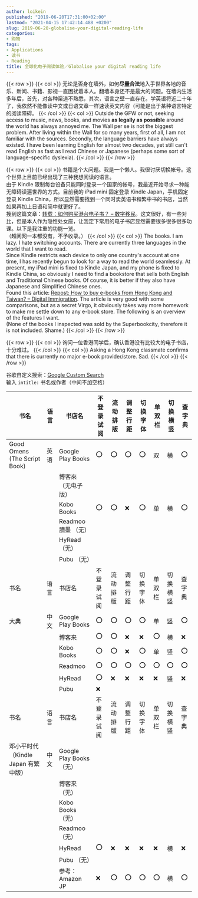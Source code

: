```yaml
---
author: loikein
published: "2019-06-20T17:31:00+02:00"
lastmod: "2021-04-15 17:42:14.488 +0200"
slug: 2019-06-20-globalise-your-digital-reading-life
categories:
- 购物
tags:
- Applications
- 读书
- Reading
title: 全球化电子阅读体验／Globalise your digital reading life
---
```

{{< row >}}
{{< col >}}
无论是否身在墙外，如何**尽量合法**地入手世界各地的音乐、新闻、书籍、影视一直困扰着本人。翻墙本身还不是最大的问题。在墙内生活多年后，首先，对各种渠道不熟悉，其次，语言之壁一直存在。学英语将近二十年了，我依然不能像读中文或日语文章一样速读英文内容（可能是出于某种语言特定的阅读障碍。
{{< /col >}}
{{< col >}}
Outside the GFW or not, seeking access to music, news, books, and movies
**as legally as possible** around the world has always annoyed me. The
Wall per se is not the biggest problem. After living within the Wall for
so many years, first of all, I am not familiar with the sources.
Secondly, the language barriers have always existed. I have been
learning English for almost two decades, yet still can't read English as
fast as I read Chinese or Japanese (perhaps some sort of
language-specific dyslexia).
{{< /col >}}
{{< /row >}}

{{< row >}}
{{< col >}}
书籍是个大问题。我是一个懒人。我很讨厌切换帐号。这个世界上目前已经出现了三种我想阅读的语言。  
由于 Kindle
限制每台设备只能同时登录一个国家的帐号，我最近开始寻求一种能无障碍读遍世界的方式。目前我的
iPad mini 固定登录 Kindle Japan，手机固定登录 Kindle
China，所以显然需要找到一个同时卖英语书和繁中书的书店，当然如果再加上日语和简中就更好了。  
搜到这篇文章：[转载：如何购买港台电子书？ –
数字移民](https://digitalimmigrant.org/376)。这文很好，有一些对比，但是本人作为隐性处女座，让我定下常用的电子书店显然需要很多很多很多功课。以下是我注重的功能一览。  
（超阅网一本都没有，不予收录。）
{{< /col >}}
{{< col >}}
The books. I am lazy. I hate switching accounts. There are currently
three languages in the world that I want to read.  
Since Kindle restricts each device to only one country's account at one
time, I has recently begun to look for a way to read the world
seamlessly. At present, my iPad mini is fixed to Kindle Japan, and my
phone is fixed to Kindle China, so obviously I need to find a bookstore
that sells both English and Traditional Chinese books. Of course, it is
better if they also have Japanese and Simplified Chinese ones.  
Found this article: [Repost: How to buy e-books from Hong Kong and
Taiwan? – Digital Immigration](https://digitalimmigrant.org/376). The
article is very good with some comparisons, but as a secret Virgo, it
obviously takes way more homework to make me settle down to any e-book
store. The following is an overview of the features I want.  
(None of the books I inspected was sold by the Superbookcity, therefore
it is not included. Shame.)
{{< /col >}}
{{< /row >}}

{{< row >}}
{{< col >}}
询问一位香港同学后，确认香港没有比较大的电子书店，十分难过。
{{< /col >}}
{{< col >}}
Asking a Hong Kong classmate confirms that there is currently no major
e-book provider/store. Sad.
{{< /col >}}
{{< /row >}}

谷歌自定义搜索：[Google Custom
Search](https://cse.google.com/cse?cx=003309867733296692972:o_geyctussq)  
输入 `intitle:` 书名或作者（中间不加空格）  


| 书名                                  | 语言 | 书店名                    | 不登录试阅 | 流动排版 | 调整行距 | 切换字体 | 单双栏 | 切换横竖 | 查字典 |
|---------------------------------------|------|---------------------------|------------|----------|----------|----------|--------|----------|--------|
| Good Omens  (The Script Book)         | 英语 | Google Play Books         | ⭕️          | ⭕️        | ⭕️        | ⭕️        | 双     | 横       | ⭕️      |
|                                       |      | 博客來  （无电子版）      |            |          |          |          |        |          |        |
|                                       |      | Kobo Books                | ⭕️          | ⭕️        | ❌        | ⭕️        | 单     | 横       | ⭕️      |
|                                       |      | Readmoo 讀墨  （无）      |            |          |          |          |        |          |        |
|                                       |      | HyRead  （无）            |            |          |          |          |        |          |        |
|                                       |      | Pubu  （无）              |            |          |          |          |        |          |        |
| 书名                                  | 语言 | 书店名                    | 不登录试阅 | 流动排版 | 调整行距 | 切换字体 | 单双栏 | 切换横竖 | 查字典 |
| 大典                                  | 中文 | Google Play Books         | ⭕️          | ⭕️        | ⭕️        | ⭕️        | 单     | 竖       | ⭕️      |
|                                       |      | 博客来                    | ⭕️          | ⭕️        | ❌        | ❌        | ⭕️      | 横       | ❌      |
|                                       |      | Kobo Books                | ⭕️          | ⭕️        | ❌        | ⭕️        | 单     | 竖       | ⭕️      |
|                                       |      | Readmoo                   | ⭕️          | ⭕️        | ⭕️        | ⭕️        | ⭕️      | ⭕️        | ⭕️      |
|                                       |      | HyRead                    | ⭕️          | ❌        | ❌        | ❌        | ❌      | 竖       | ❌      |
|                                       |      | Pubu                      | ❌          |          |          |          |        |          |        |
| 书名                                  | 语言 | 书店名                    | 不登录试阅 | 流动排版 | 调整行距 | 切换字体 | 单双栏 | 切换横竖 | 查字典 |
| 邓小平时代  （Kindle Japan 有繁中版） | 中文 | Google Play Books  （无） |            |          |          |          |        |          |        |
|                                       |      | 博客来  （无）            |            |          |          |          |        |          |        |
|                                       |      | Kobo Books  （无）        |            |          |          |          |        |          |        |
|                                       |      | Readmoo  （无）           |            |          |          |          |        |          |        |
|                                       |      | HyRead                    | ⭕️          | ❌        | ❌        | ❌        | ❌      | 横       | ❌      |
|                                       |      | Pubu  （无）              |            |          |          |          |        |          |        |
|                                       |      | 参考：  Amazon JP         | ❌          | ⭕️        | ⭕️        | ⭕️        | ⭕️      | 横       | ⭕️      |
